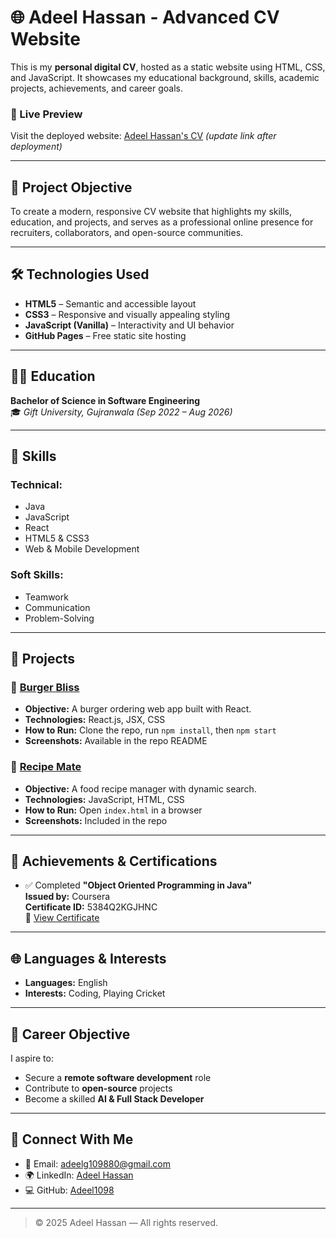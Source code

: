 # 🌐 Adeel Hassan - Advanced CV Website

This is my **personal digital CV**, hosted as a static website using HTML, CSS, and JavaScript. It showcases my educational background, skills, academic projects, achievements, and career goals.

### 🔗 Live Preview
Visit the deployed website: [Adeel Hassan's CV](https://adeel1098.github.io/) *(update link after deployment)*

---

## 📌 Project Objective

To create a modern, responsive CV website that highlights my skills, education, and projects, and serves as a professional online presence for recruiters, collaborators, and open-source communities.

---

## 🛠️ Technologies Used

- **HTML5** – Semantic and accessible layout  
- **CSS3** – Responsive and visually appealing styling  
- **JavaScript (Vanilla)** – Interactivity and UI behavior  
- **GitHub Pages** – Free static site hosting

---

## 🧑‍🎓 Education

**Bachelor of Science in Software Engineering**  
🎓 *Gift University, Gujranwala (Sep 2022 – Aug 2026)*

---

## 💼 Skills

### Technical:
- Java  
- JavaScript  
- React  
- HTML5 & CSS3  
- Web & Mobile Development  

### Soft Skills:
- Teamwork  
- Communication  
- Problem-Solving  

---

## 📁 Projects

### 🍔 [Burger Bliss](https://github.com/Adeel1098/Burger-bliss)
- **Objective:** A burger ordering web app built with React.  
- **Technologies:** React.js, JSX, CSS  
- **How to Run:** Clone the repo, run `npm install`, then `npm start`  
- **Screenshots:** Available in the repo README

### 🍳 [Recipe Mate](https://github.com/Adeel1098/Recipe_Mate)
- **Objective:** A food recipe manager with dynamic search.  
- **Technologies:** JavaScript, HTML, CSS  
- **How to Run:** Open `index.html` in a browser  
- **Screenshots:** Included in the repo

---

## 🏅 Achievements & Certifications

- ✅ Completed **"Object Oriented Programming in Java"**  
  **Issued by:** Coursera  
  **Certificate ID:** 5384Q2KGJHNC  
  📄 [View Certificate](https://coursera.org/share/5384Q2KGJHNC)

---

## 🌐 Languages & Interests

- **Languages:** English  
- **Interests:** Coding, Playing Cricket

---

## 🎯 Career Objective

I aspire to:
- Secure a **remote software development** role  
- Contribute to **open-source** projects  
- Become a skilled **AI & Full Stack Developer**

---

## 🤝 Connect With Me

- 📧 Email: [adeelg109880@gmail.com](mailto:adeelg109880@gmail.com)  
- 🌍 LinkedIn: [Adeel Hassan](https://www.linkedin.com/in/adeel-hassan-986283217)  
- 💻 GitHub: [Adeel1098](https://github.com/Adeel1098)

---

> © 2025 Adeel Hassan — All rights reserved.
